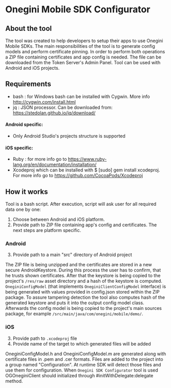 # Onegini Mobile SDK Configurator

## About the tool

The tool was created to help developers to setup their apps to use Onegini Mobile SDKs. The main responsibilities of the tool is to generate config models and perform certificate pinning. In order to perform both operations a ZIP file containing certificates and app config is needed. The file can be downloaded from the Token Server's Admin Panel.
Tool can be used with Android and iOS projects.

## Requirements

- bash : for Windows bash can be installed with Cygwin. More info http://cygwin.com/install.html
- jq : JSON processor. Can be downloaded from: https://stedolan.github.io/jq/download/

#### Android specific:
- Only Android Studio's projects structure is supported

#### iOS specific:
- Ruby : for more info go to https://www.ruby-lang.org/en/documentation/installation/
- Xcodeproj which can be installed with $ [sudo] gem install xcodeproj. For more info go to https://github.com/CocoaPods/Xcodeproj

## How it works

Tool is a bash script. After execution, script will ask user for all required data one by one:
1. Choose between Android and iOS platform.
2. Provide path to ZIP file containing app's config and certificates.
The next steps are platform specific.

### Android
3. Provide path to a main "src" directory of Android project

The ZIP file is being unzipped and the certificates are stored in a new secure AndroidKeystore. During this process the user has to confirm, that he trusts shown certificates. After that the keystore is being copied to the project's `/res/raw` asset directory and a hash of the keystore is computed.
`OneginiConfigModel` (that implements `OneginiClientConfigModel` interface) is being generated with values provided in config.json stored within the ZIP package. To assure tampering detection the tool also computes hash of the generated keystore and puts it into the output config model class. Afterwards the config model is being copied to the project's main sources package, for example `/src/main/java/com/onegini/mobile/demo/`.

### iOS
3. Provide path to `.xcodeproj` file
4. Provide name of the target to which generated files will be added

OneginiConfigModel.h and OneginiConfigModel.m are generated along with certificate files in .pem and .cer formats. Files are added to the project into a group named "Configuration". At runtime SDK will detect those files and use them for configuration. When `Onegini SDK Configurator` tool is used OGOneginiClient should initialized through #initWithDelegate:delegate method.

